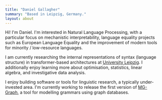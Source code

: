 ```yaml
---
title: "Daniel Gallagher"
summary: "Based in Leipzig, Germany."
layout: about
---
```


Hi! I'm Daniel. I'm interested in Natural Language Processing, with a particular focus on mechanistic interpretability, language equality projects such as European Language Equality and the improvement of modern tools for minority / low-resource languages. 

I am currently researching the internal representations of syntax (language structure) in transformer-based architectures at [University Leipzig](https://www.uni-leipzig.de/). I additionally enjoy learning more about optimisation, statistics, linear algebra, and investigative data analysis.

I enjoy building software or tools for linguistic research, a typically under-invested area. I'm currently working to release the first version of [MG-Graph](https://github.com/DanielGall500/MG-Graph/), a tool for modelling grammars using graph databases.